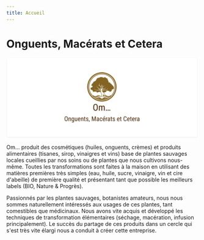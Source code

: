 ```yaml
---
title: Accueil
---
```

# Onguents, Macérats et Cetera

![Logo Om…](https://raw.githubusercontent.com/OlivierLM/test-website-repo-3796/main/images/logo.png)

Om… produit des cosmétiques (huiles, onguents, crèmes) et produits alimentaires (tisanes, sirop, vinaigres et vins) base de plantes sauvages locales cueillies par nos soins ou de plantes que nous cultivons nous-même.  Toutes les transformations sont faites à la maison en utilisant des matières premières très simples (eau, huile, sucre, vinaigre, vin et cire d'abeille) de première qualité et présentant tant que possible les meilleurs labels (BIO, Nature & Progrès).

Passionnés par les plantes sauvages, botanistes amateurs, nous nous sommes naturellement intéressés aux usages de ces plantes, tant comestibles que médicinaux.  Nous avons vite acquis et développé les techniques de transformation élémentaires (séchage, macération, infusion principalement).  Le succès du partage de ces produits dans un cercle qui s'est très vite élargi nous a conduit à créer cette entreprise.